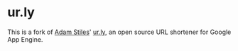 ur.ly
=====

This is a fork of [Adam Stiles](http://adamstiles.com/)' [ur.ly](http://code.google.com/p/urly/), an open source URL shortener for Google App Engine.